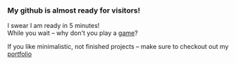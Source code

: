 ### My github is almost ready for visitors!

I swear I am ready in 5 minutes!  
While you wait – why don't you play a [game](https://cathacz.github.io/letsPlayAGame/)?

If you like minimalistic, not finished projects – make sure to checkout out my [portfolio](cathacz.github.io/portfolio/)
